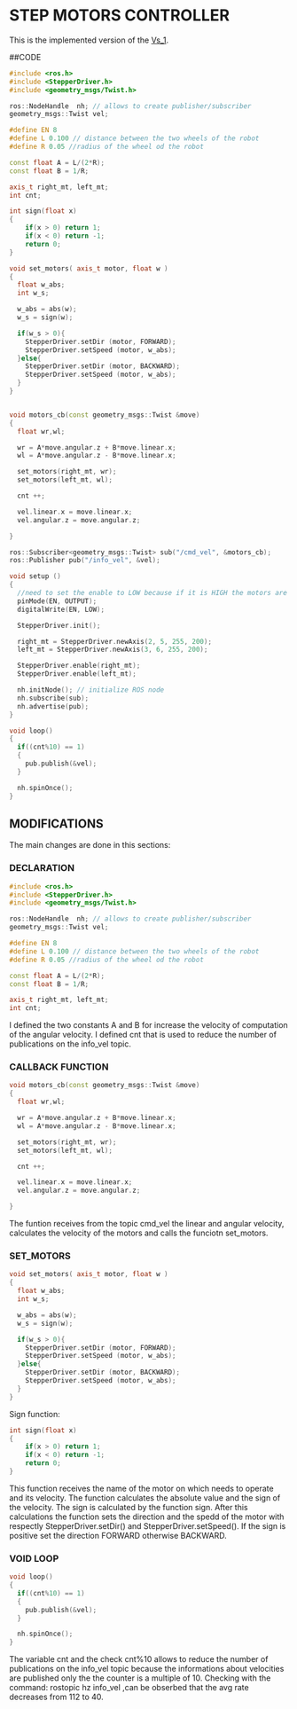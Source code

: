 # STEP MOTORS CONTROLLER

This is the implemented version of the [Vs_1](https://github.com/DiegoGiFo/Motor_Cnt/tree/master/Vs_1).

##CODE

~~~cpp
#include <ros.h>
#include <StepperDriver.h>
#include <geometry_msgs/Twist.h>

ros::NodeHandle  nh; // allows to create publisher/subscriber
geometry_msgs::Twist vel;

#define EN 8
#define L 0.100 // distance between the two wheels of the robot
#define R 0.05 //radius of the wheel od the robot

const float A = L/(2*R);
const float B = 1/R;

axis_t right_mt, left_mt;
int cnt;

int sign(float x)
{
    if(x > 0) return 1;
    if(x < 0) return -1;
    return 0;
}

void set_motors( axis_t motor, float w )
{
  float w_abs;
  int w_s;

  w_abs = abs(w);
  w_s = sign(w);

  if(w_s > 0){
    StepperDriver.setDir (motor, FORWARD);
    StepperDriver.setSpeed (motor, w_abs);
  }else{
    StepperDriver.setDir (motor, BACKWARD);
    StepperDriver.setSpeed (motor, w_abs);
  }
}


void motors_cb(const geometry_msgs::Twist &move)
{
  float wr,wl;

  wr = A*move.angular.z + B*move.linear.x;
  wl = A*move.angular.z - B*move.linear.x;

  set_motors(right_mt, wr);
  set_motors(left_mt, wl);

  cnt ++;

  vel.linear.x = move.linear.x;
  vel.angular.z = move.angular.z;

}

ros::Subscriber<geometry_msgs::Twist> sub("/cmd_vel", &motors_cb);
ros::Publisher pub("/info_vel", &vel);

void setup ()
{
  //need to set the enable to LOW because if it is HIGH the motors are desabled
  pinMode(EN, OUTPUT);
  digitalWrite(EN, LOW);

  StepperDriver.init();

  right_mt = StepperDriver.newAxis(2, 5, 255, 200);
  left_mt = StepperDriver.newAxis(3, 6, 255, 200);

  StepperDriver.enable(right_mt);
  StepperDriver.enable(left_mt);

  nh.initNode(); // initialize ROS node
  nh.subscribe(sub);
  nh.advertise(pub);
}

void loop()
{
  if((cnt%10) == 1)
  {
    pub.publish(&vel);
  }

  nh.spinOnce();
}
~~~

## MODIFICATIONS

The main changes are done in this sections:

### DECLARATION
~~~cpp
#include <ros.h>
#include <StepperDriver.h>
#include <geometry_msgs/Twist.h>

ros::NodeHandle  nh; // allows to create publisher/subscriber
geometry_msgs::Twist vel;

#define EN 8
#define L 0.100 // distance between the two wheels of the robot
#define R 0.05 //radius of the wheel od the robot

const float A = L/(2*R);
const float B = 1/R;

axis_t right_mt, left_mt;
int cnt;
~~~

I defined the two constants A and B for increase the velocity of computation of the angular velocity.
I defined cnt that is used to reduce the number of publications on the info_vel topic.

### CALLBACK FUNCTION
~~~cpp
void motors_cb(const geometry_msgs::Twist &move)
{
  float wr,wl;

  wr = A*move.angular.z + B*move.linear.x;
  wl = A*move.angular.z - B*move.linear.x;

  set_motors(right_mt, wr);
  set_motors(left_mt, wl);

  cnt ++;

  vel.linear.x = move.linear.x;
  vel.angular.z = move.angular.z;

}
~~~

The funtion receives from the topic cmd_vel the linear and angular velocity, calculates the velocity of the motors and calls the funciotn set_motors.

### SET_MOTORS
~~~cpp
void set_motors( axis_t motor, float w )
{
  float w_abs;
  int w_s;

  w_abs = abs(w);
  w_s = sign(w);

  if(w_s > 0){
    StepperDriver.setDir (motor, FORWARD);
    StepperDriver.setSpeed (motor, w_abs);
  }else{
    StepperDriver.setDir (motor, BACKWARD);
    StepperDriver.setSpeed (motor, w_abs);
  }
}
~~~

Sign function:
~~~cpp
int sign(float x)
{
    if(x > 0) return 1;
    if(x < 0) return -1;
    return 0;
}
~~~

This function receives the name of the motor on which needs to operate and its velocity.
The function calculates the absolute value and the sign of the velocity. The sign is calculated by the function sign.
After this calculations the function sets the direction and the spedd of the motor with respectly StepperDriver.setDir() and StepperDriver.setSpeed().
If the sign is positive set the direction FORWARD otherwise BACKWARD.

### VOID LOOP
~~~cpp
void loop()
{
  if((cnt%10) == 1)
  {
    pub.publish(&vel);
  }

  nh.spinOnce();
}
~~~

The variable cnt and the check cnt%10 allows to reduce the number of publications on the info_vel topic because the informations about velocities are published only the the counter is a multiple of 10.
Checking with the command: rostopic hz info_vel ,can be obserbed that the avg rate decreases from 112 to 40. 
